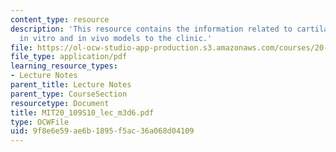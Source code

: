 ```yaml
---
content_type: resource
description: 'This resource contains the information related to cartilage TE: from
  in vitro and in vivo models to the clinic.'
file: https://ol-ocw-studio-app-production.s3.amazonaws.com/courses/20-109-laboratory-fundamentals-in-biological-engineering-spring-2010/9f8e6e59ae6b1895f5ac36a068d04109_MIT20_109S10_lec_m3d6.pdf
file_type: application/pdf
learning_resource_types:
- Lecture Notes
parent_title: Lecture Notes
parent_type: CourseSection
resourcetype: Document
title: MIT20_109S10_lec_m3d6.pdf
type: OCWFile
uid: 9f8e6e59-ae6b-1895-f5ac-36a068d04109
---
```

